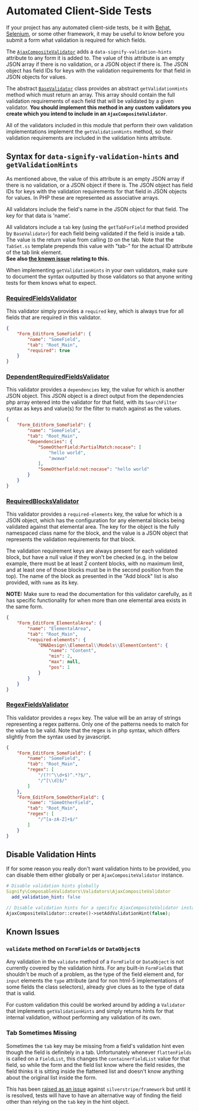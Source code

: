 # Automated Client-Side Tests

If your project has any automated client-side tests, be it with [Behat](https://github.com/silverstripe/silverstripe-behat-extension), [Selenium](https://www.selenium.dev), or some other framework, it may be useful to know before you submit a form what validation is required for which fields.

The [`AjaxCompositeValidator`](./01-validators.md#ajaxcompositevalidator) adds a `data-signify-validation-hints` attribute to any form it is added to. The value of this attribute is an empty JSON array if there is no validation, or a JSON object if there is. The JSON object has field IDs for keys with the validation requirements for that field in JSON objects for values.

The abstract [`BaseValidator`](./01-validators.md#basevalidator) class provides an abstract `getValidationHints` method which must return an array. This array should contain the full validation requirements of each field that will be validated by a given validator. **You should implement this method in any custom validators you create which you intend to include in an `AjaxCompositeValidator`**.

All of the validators included in this module that perform their own validation implementations implement the `getValidationHints` method, so their validation requirements are included in the validation hints attribute.

## Syntax for `data-signify-validation-hints` and `getValidationHints`

As mentioned above, the value of this attribute is an empty JSON array if there is no validation, or a JSON object if there is. The JSON object has field IDs for keys with the validation requirements for that field in JSON objects for values. In PHP these are represented as associative arrays.

All validators include the field's name in the JSON object for that field. The key for that data is 'name'.

All validators include a `tab` key (using the `getTabForField` method provided by `BaseValidator`) for each field being validated if the field is inside a tab. The value is the return value from calling `ID` on the tab. Note that the `TabSet.ss` template prepends this value with "tab-" for the actual ID attribute of the tab link element.  
**See also [the known issue](#tab-sometimes-missing) relating to this.**

When implementing `getValidationHints` in your own validators, make sure to document the syntax outputted by those validators so that anyone writing tests for them knows what to expect.

### [RequiredFieldsValidator](./01-validators.md#requiredfieldsvalidator)

This validator simply provides a `required` key, which is always true for all fields that are required in this validator.

```JSON
{
    "Form_EditForm_SomeField": {
        "name": "SomeField",
        "tab": "Root_Main",
        "required": true
    }
}
```

### [DependentRequiredFieldsValidator](./01-validators.md#dependentrequiredfieldsvalidator)

This validator provides a `dependencies` key, the value for which is another JSON object. This JSON object is a direct output from the dependencies php array entered into the validator for that field, with its `SearchFilter` syntax as keys and value(s) for the filter to match against as the values.

```JSON
{
    "Form_EditForm_SomeField": {
        "name": "SomeField",
        "tab": "Root_Main",
        "dependencies": {
            "SomeOtherField:PartialMatch:nocase": [
                "hello world",
                "awawa"
            ],
            "SomeOtherField:not:nocase": "hello world"
        }
    }
}
```

### [RequiredBlocksValidator](./01-validators.md#requiredblocksvalidator)

This validator provides a `required-elements` key, the value for which is a JSON object, which has the configuration for any elemental blocks being validated against that elemental area. The key for the object is the fully namespaced class name for the block, and the value is a JSON object that represents the validation requirements for that block.

The validation requirement keys are always present for each validated block, but have a null value if they won't be checked (e.g. in the below example, there must be at least 2 content blocks, with no maximum limit, and at least one of those blocks must be in the second position from the top). The name of the block as presented in the "Add block" list is also provided, with `name` as its key.

**NOTE:** Make sure to read the documentation for this validator carefully, as it has specific functionality for when more than one elemental area exists in the same form.

```JSON
{
    "Form_EditForm_ElementalArea": {
        "name": "ElementalArea",
        "tab": "Root_Main",
        "required-elements": {
            "DNADesign\\Elemental\\Models\\ElementContent": {
                "name": "Content",
                "min": 2,
                "max": null,
                "pos": 1
            }
        }
    }
}
```

### [RegexFieldsValidator](./01-validators.md#regexfieldsvalidator)

This validator provides a `regex` key. The value will be an array of strings representing a regex patterns. Only one of the patterns needs to match for the value to be valid. Note that the regex is in php syntax, which differs slightly from the syntax used by javascript.

```JSON
{
    "Form_EditForm_SomeField": {
        "name": "SomeField",
        "tab": "Root_Main",
        "regex": [
            "/(?!^\\d+$)^.*?$/",
            "/^[\\d]$/"
        ]
    },
    "Form_EditForm_SomeOtherField": {
        "name": "SomeOtherField",
        "tab": "Root_Main",
        "regex": [
            "/^[a-zA-Z]+$/"
        ]
    }
}
```

## Disable Validation Hints

If for some reason you really don't want validation hints to be provided, you can disable them either globally or per `AjaxCompositeValidator` instance.

```yml
# Disable validation hints globally
Signify\ComposableValidators\Validators\AjaxCompositeValidator
  add_validation_hint: false
```

```php
// Disable validation hints for a specific AjaxCompositeValidator instance.
AjaxCompositeValidator::create()->setAddValidationHint(false);
```

## Known Issues

### `validate` method on `FormField`s or `DataObject`s

Any validation in the `validate` method of a `FormField` or `DataObject` is not currently covered by the validation hints. For any built-in `FormField`s that shouldn't be much of a problem, as the type of the field element and, for `input` elements the `type` attribute (and for non html-5 implementations of some fields the class selectors), already give clues as to the type of data that is valid.

For custom validation this could be worked around by adding a `Validator` that implements `getValidationHints` and simply returns hints for that internal validation, without performing any validation of its own.

### Tab Sometimes Missing

Sometimes the `tab` key may be missing from a field's validation hint even though the field is definitely in a tab. Unfortunately whenever `flattenFields` is called on a `FieldList`, this changes the `containerFieldList` value for that field, so while the form and the field list know where the field resides, the field thinks it is sitting inside the flattened list and doesn't know anything about the original list inside the form.

This has been [raised as an issue](https://github.com/silverstripe/silverstripe-framework/issues/10054) against `silverstripe/framework` but until it is resolved, tests will have to have an alternative way of finding the field other than relying on the `tab` key in the hint object.
